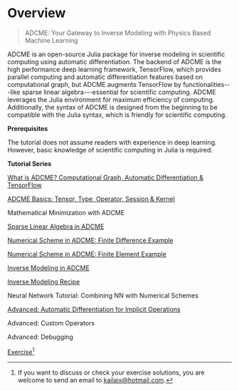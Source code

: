 

# Overview

> ADCME: Your Gateway to Inverse Modeling with Physics Based Machine Learning

ADCME is an open-source Julia package for inverse modeling in scientific computing using automatic differentiation. The backend of ADCME is the high performance deep learning framework, TensorFlow, which provides parallel computing and automatic differentiation features based on computational graph, but  ADCME augments TensorFlow by functionalities---like sparse linear algebra---essential for scientific computing. ADCME leverages the Julia environment for maximum efficiency of computing. Additionally, the syntax of ADCME is designed from the beginning to be compatible with the Julia syntax, which is friendly for scientific computing. 

**Prerequisites**

The tutorial does not assume readers with experience in deep learning. However, basic knowledge of scientific computing in Julia is required. 

**Tutorial Series**

[What is ADCME? Computational Graph, Automatic Differentiation & TensorFlow](./tu_whatis.md)

[ADCME Basics: Tensor, Type, Operator, Session & Kernel](./tu_basic.md)

Mathematical Minimization with ADCME

[Sparse Linear Algebra in ADCME](./tu_sparse.md)

[Numerical Scheme in ADCME: Finite Difference Example](./tu_fd.md)

[Numerical Scheme in ADCME: Finite Element Example](./tu_fem.md)

[Inverse Modeling in ADCME](./tu_inv.md)

[Inverse Modeling Recipe](./tu_recipe.md)

Neural Network Tutorial: Combining NN with Numerical Schemes 

[Advanced: Automatic Differentiation for Implicit Operations](./tu_implicit.md)

Advanced: Custom Operators 

Advanced: Debugging 

[Exercise](./exercise.md)[^exercise]

[^exercise]: If you want to discuss or check your exercise solutions, you are welcome to send an email to kailaix@hotmail.com.





